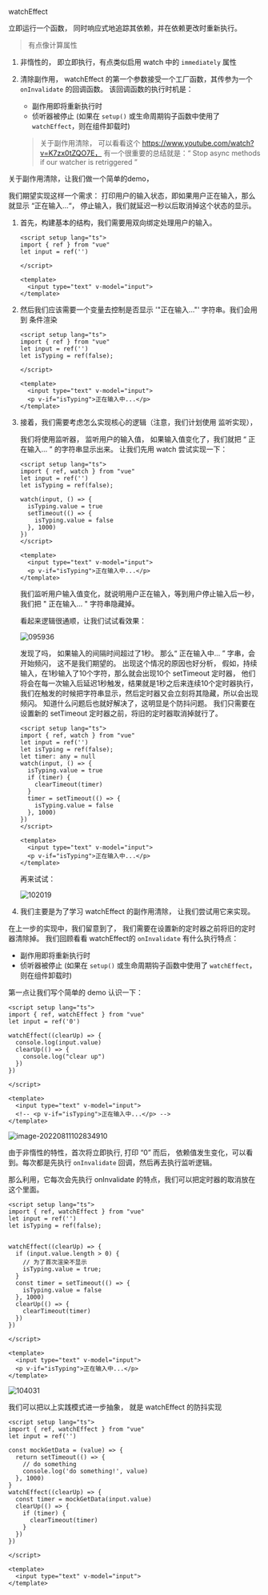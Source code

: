 watchEffect 

立即运行一个函数， 同时响应式地追踪其依赖，并在依赖更改时重新执行。

> 有点像计算属性

1. 非惰性的， 即立即执行，有点类似启用 watch 中的 `immediately` 属性

2. 清除副作用， watchEffect 的第一个参数接受一个工厂函数，其传参为一个 `onInvalidate` 的回调函数。 该回调函数的执行时机是：

   - 副作用即将重新执行时
   - 侦听器被停止 (如果在 `setup()` 或生命周期钩子函数中使用了 `watchEffect`，则在组件卸载时)

   > 关于副作用清除， 可以看看这个
   > https://www.youtube.com/watch?v=K7zx0tZQO7E， 有一个很重要的总结就是：“ Stop async methods if our watcher is retriggered ”



关于副作用清除，让我们做一个简单的demo， 

我们期望实现这样一个需求： 打印用户的输入状态，即如果用户正在输入，那么就显示 “正在输入...“， 停止输入，我们就延迟一秒以后取消掉这个状态的显示。

1. 首先，构建基本的结构，我们需要用双向绑定处理用户的输入。 

   ```vue
   <script setup lang="ts">
   import { ref } from "vue"
   let input = ref('')
   
   </script>
   
   <template>
     <input type="text" v-model="input">
   </template>
   ```

2. 然后我们应该需要一个变量去控制是否显示 '"正在输入..."' 字符串。我们会用到 条件渲染

   ```vue
   <script setup lang="ts">
   import { ref } from "vue"
   let input = ref('')
   let isTyping = ref(false);
   
   </script>
   
   <template>
     <input type="text" v-model="input">
     <p v-if="isTyping">正在输入中...</p>
   </template>
   ```

3. 接着，我们需要考虑怎么实现核心的逻辑（注意，我们计划使用 监听实现），

   我们将使用监听器， 监听用户的输入值， 如果输入值变化了，我们就把 “ 正在输入... ” 的字符串显示出来。 让我们先用 watch 尝试实现一下：

   ```vue
   <script setup lang="ts">
   import { ref, watch } from "vue"
   let input = ref('')
   let isTyping = ref(false);
   
   watch(input, () => {
     isTyping.value = true
     setTimeout(() => {
       isTyping.value = false
     }, 1000)
   })
   </script>
   
   <template>
     <input type="text" v-model="input">
     <p v-if="isTyping">正在输入中...</p>
   </template>
   ```

   我们监听用户输入值变化，就说明用户正在输入，等到用户停止输入后一秒，我们把 " 正在输入... " 字符串隐藏掉。 

   看起来逻辑很通顺，让我们试试看效果：

   ![095936](016.watchEffect.assets/095936.gif)

   发现了吗， 如果输入的间隔时间超过了1秒。 那么“ 正在输入中... ” 字串，会开始频闪， 这不是我们期望的。 出现这个情况的原因也好分析， 假如，持续输入，在1秒输入了10个字符，那么就会出现10个 setTimeout 定时器， 他们将会在每一次输入后延迟1秒触发，结果就是1秒之后来连续10个定时器执行，我们在触发的时候把字符串显示，然后定时器又会立刻将其隐藏，所以会出现频闪。 知道什么问题后也就好解决了，这明显是个防抖问题。 我们只需要在设置新的 setTimeout 定时器之前，将旧的定时器取消掉就行了。 

   ```vue
   <script setup lang="ts">
   import { ref, watch } from "vue"
   let input = ref('')
   let isTyping = ref(false);
   let timer: any = null
   watch(input, () => {
     isTyping.value = true
     if (timer) {
       clearTimeout(timer)
     }
     timer = setTimeout(() => {
       isTyping.value = false
     }, 1000)
   })
   </script>
   
   <template>
     <input type="text" v-model="input">
     <p v-if="isTyping">正在输入中...</p>
   </template>
   ```

   再来试试：

   ![102019](016.watchEffect.assets/102019.gif)

4.  我们主要是为了学习 watchEffect 的副作用清除， 让我们尝试用它来实现。 

   在上一步的实现中，我们留意到了， 我们需要在设置新的定时器之前将旧的定时器清除掉。 我们回顾看看 watchEffect的 `onInvalidate` 有什么执行特点：

   - 副作用即将重新执行时
   - 侦听器被停止 (如果在 `setup()` 或生命周期钩子函数中使用了 `watchEffect`，则在组件卸载时)

   第一点让我们写个简单的 demo 认识一下：

   ```vue
   <script setup lang="ts">
   import { ref, watchEffect } from "vue"
   let input = ref('0')
   
   watchEffect((clearUp) => {
     console.log(input.value)
     clearUp(() => {
       console.log("clear up")
     })
   })
   
   </script>
   
   <template>
     <input type="text" v-model="input">
     <!-- <p v-if="isTyping">正在输入中...</p> -->
   </template>
   ```

   ![image-20220811102834910](016.watchEffect.assets/image-20220811102834910.png)

   由于非惰性的特性，首次将立即执行, 打印 “0”
   而后， 依赖值发生变化，可以看到。每次都是先执行 `onInvalidate` 回调，然后再去执行监听逻辑。 

   那么利用，它每次会先执行 onInvalidate 的特点，我们可以把定时器的取消放在这个里面。

   ```vue
   <script setup lang="ts">
   import { ref, watchEffect } from "vue"
   let input = ref('')
   let isTyping = ref(false);
   
   
   watchEffect((clearUp) => {
     if (input.value.length > 0) {
       // 为了首次渲染不显示
       isTyping.value = true;
     }
     const timer = setTimeout(() => {
       isTyping.value = false
     }, 1000)
     clearUp(() => {
       clearTimeout(timer)
     })
   })
   
   </script>
   
   <template>
     <input type="text" v-model="input">
     <p v-if="isTyping">正在输入中...</p>
   </template>
   ```

   ![104031](016.watchEffect.assets/104031.gif)











我们可以把以上实践模式进一步抽象， 就是 watchEffect 的防抖实现

```vue
<script setup lang="ts">
import { ref, watchEffect } from "vue"
let input = ref('')

const mockGetData = (value) => {
  return setTimeout(() => {
    // do something
    console.log('do something!', value)
  }, 1000)
}
watchEffect((clearUp) => {
  const timer = mockGetData(input.value)
  clearUp(() => {
    if (timer) {
      clearTimeout(timer)
    }
  })
})

</script>

<template>
  <input type="text" v-model="input">
</template>
```





